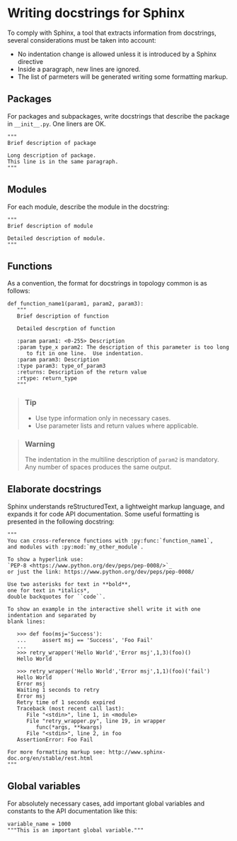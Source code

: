 # Writing docstrings for Sphinx

To comply with Sphinx, a tool that extracts information from docstrings,
several considerations must be taken into account:

-   No indentation change is allowed unless it is introduced by a Sphinx directive
-   Inside a paragraph, new lines are ignored.
-   The list of parmeters will be generated writing some formatting markup.

## Packages

For packages and subpackages, write docstrings that describe the package
in `__init__.py`.  One liners are OK.

    """
    Brief description of package

    Long description of package.
    This line is in the same paragraph.
    """

## Modules

For each module, describe the module in the docstring:

    """
    Brief description of module

    Detailed description of module.
    """

## Functions

As a convention, the format for docstrings in topology common is as follows:

    def function_name1(param1, param2, param3):
       """
       Brief description of function

       Detailed descrption of function

       :param param1: <0-255> Description
       :param type_x param2: The description of this parameter is too long
          to fit in one line.  Use indentation.
       :param param3: Description
       :type param3: type_of_param3
       :returns: Description of the return value
       :rtype: return_type
       """

> ### Tip
> - Use type information only in necessary cases.
> - Use parameter lists and return values where applicable.

> ### Warning
> The indentation in the multiline description of `param2` is
> mandatory. Any number of spaces produces the same output.


## Elaborate docstrings
Sphinx understands reStructuredText, a lightweight markup language, and expands it for code API
documentation.  Some useful formatting is presented in the following docstring:

    """
    You can cross-reference functions with :py:func:`function_name1`,
    and modules with :py:mod:`my_other_module`.

    To show a hyperlink use:
    `PEP-8 <https://www.python.org/dev/peps/pep-0008/>`_
    or just the link: https://www.python.org/dev/peps/pep-0008/

    Use two asterisks for text in **bold**,
    one for text in *italics*,
    double backquotes for ``code``.

    To show an example in the interactive shell write it with one indentation and separated by
    blank lines:

       >>> def foo(msj='Success'):
       ...     assert msj == 'Success', 'Foo Fail'
       ...
       >>> retry_wrapper('Hello World','Error msj',1,3)(foo)()
       Hello World

       >>> retry_wrapper('Hello World','Error msj',1,1)(foo)('fail')
       Hello World
       Error msj
       Waiting 1 seconds to retry
       Error msj
       Retry time of 1 seconds expired
       Traceback (most recent call last):
          File "<stdin>", line 1, in <module>
          File "retry_wrapper.py", line 19, in wrapper
             func(*args, **kwargs)
          File "<stdin>", line 2, in foo
       AssertionError: Foo Fail

    For more formatting markup see: http://www.sphinx-doc.org/en/stable/rest.html
    """


## Global variables

For absolutely necessary cases, add important global variables and constants to the API
documentation like this:

    variable_name = 1000
    """This is an important global variable."""
